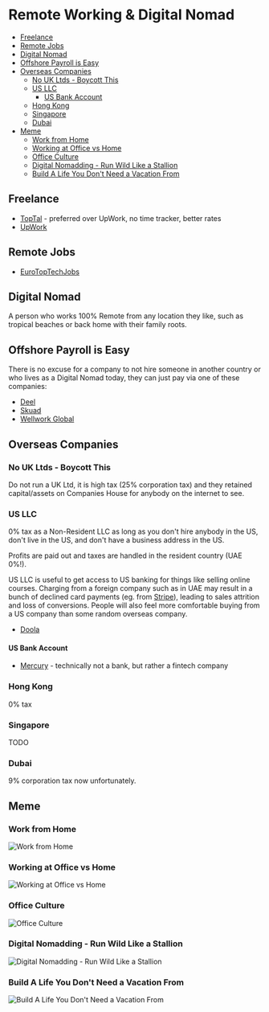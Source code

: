 # Remote Working & Digital Nomad

<!-- INDEX_START -->

- [Freelance](#freelance)
- [Remote Jobs](#remote-jobs)
- [Digital Nomad](#digital-nomad)
- [Offshore Payroll is Easy](#offshore-payroll-is-easy)
- [Overseas Companies](#overseas-companies)
  - [No UK Ltds - Boycott This](#no-uk-ltds---boycott-this)
  - [US LLC](#us-llc)
    - [US Bank Account](#us-bank-account)
  - [Hong Kong](#hong-kong)
  - [Singapore](#singapore)
  - [Dubai](#dubai)
- [Meme](#meme)
  - [Work from Home](#work-from-home)
  - [Working at Office vs Home](#working-at-office-vs-home)
  - [Office Culture](#office-culture)
  - [Digital Nomadding - Run Wild Like a Stallion](#digital-nomadding---run-wild-like-a-stallion)
  - [Build A Life You Don't Need a Vacation From](#build-a-life-you-dont-need-a-vacation-from)

<!-- INDEX_END -->

## Freelance

- [TopTal](https://www.toptal.com/) - preferred over UpWork, no time tracker, better rates
- [UpWork](https://www.upwork.com/)

## Remote Jobs

- [EuroTopTechJobs](https://www.eurotoptechjobs.com/)

## Digital Nomad

A person who works 100% Remote from any location they like,
such as tropical beaches or back home with their family roots.

## Offshore Payroll is Easy

There is no excuse for a company to not hire someone in another country or who lives as a Digital Nomad today,
they can just pay via one of these companies:

- [Deel](https://www.deel.com/)
- [Skuad](https://www.skuad.io/)
- [Wellwork Global](https://workwell-global.com/)

## Overseas Companies

### No UK Ltds - Boycott This

Do not run a UK Ltd, it is high tax (25% corporation tax)
and they retained capital/assets on Companies House for anybody on the internet to see.

### US LLC

0% tax as a Non-Resident LLC as long as you don't hire anybody in the US, don't live in the US, and don't have a business address in the US.

Profits are paid out and taxes are handled in the resident country (UAE 0%!).

US LLC is useful to get access to US banking for things like selling online courses.
Charging from a foreign company such as in UAE may result in a bunch of declined card payments (eg.
from [Stripe](https://stripe.com/)), leading to sales attrition and loss of conversions.
People will also feel more comfortable buying from a US company than some random overseas company.

- [Doola](https://www.doola.com/)

#### US Bank Account

- [Mercury](https://mercury.com/r/internet-made-coder-llc) - technically not a bank, but rather a fintech company

### Hong Kong

0% tax

### Singapore

TODO

### Dubai

9% corporation tax now unfortunately.

## Meme

### Work from Home

![Work from Home](images/forest_gump_just_like_that_could_work_from_home.jpeg)

### Working at Office vs Home

![Working at Office vs Home](images/working_at_office_vs_at_home.jpeg)

### Office Culture

![Office Culture](images/returning_to_office_the_culture.webp)

### Digital Nomadding - Run Wild Like a Stallion

![Digital Nomadding - Run Wild Like a Stallion](images/orly_digital_nomadding_run_wild_like_a_stallion.png)

### Build A Life You Don't Need a Vacation From

![Build A Life You Don't Need a Vacation From](images/goal_build_life_dont_need_vacation_from.jpeg)
